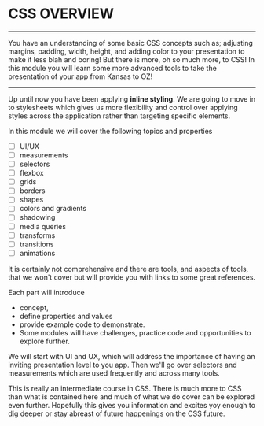 # CSS OVERVIEW

---

You have an understanding of some basic CSS concepts such as; adjusting margins, padding, width, height, and adding color to your presentation to make it less blah and boring! But there is more, oh so much more, to CSS! In this module you will learn some more advanced tools to take the presentation of your app from Kansas to OZ!

---

Up until now you have been applying **inline styling**. We are going to move in to stylesheets which gives us more flexibility and control over applying styles across the application rather than targeting specific elements.

In this module we will cover the following topics and properties

* [ ] UI/UX
* [ ] measurements
* [ ] selectors
* [ ] flexbox
* [ ] grids
* [ ] borders
* [ ] shapes
* [ ] colors and gradients
* [ ] shadowing
* [ ] media queries
* [ ] transforms
* [ ] transitions
* [ ] animations

It is certainly not comprehensive and there are tools, and aspects of tools, that we won't cover but will provide you with links to some great references.

Each part will introduce 

* concept, 
* define properties and values
* provide example code to demonstrate. 
* Some modules will have challenges, practice code and opportunities to explore further. 

We will start with UI and UX, which will address the importance of having an inviting presentation level to you app. Then we'll go over selectors and measurements which are used frequently and across many tools.

This is really an intermediate course in CSS.  There is much more to CSS than what is contained here and much of what we do cover can be explored even further. Hopefully this gives you information and excites yoy enough to dig deeper or stay abreast of future happenings on the CSS future.



